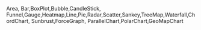 Area, Bar,BoxPlot,Bubble,CandleStick, Funnel,Gauge,Heatmap,Line,Pie,Radar,Scatter,Sankey,TreeMap,Waterfall,ChordChart, Sunbrust,ForceGraph, ParallelChart,PolarChart,GeoMapChart
